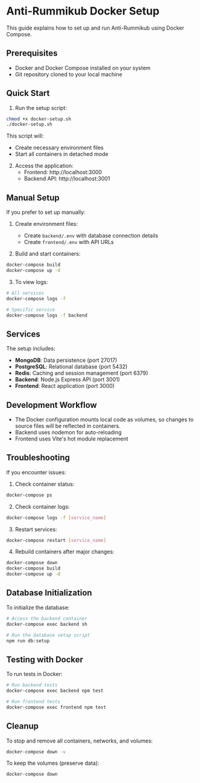 # Anti-Rummikub Docker Setup

This guide explains how to set up and run Anti-Rummikub using Docker Compose.

## Prerequisites

- Docker and Docker Compose installed on your system
- Git repository cloned to your local machine

## Quick Start

1. Run the setup script:

```bash
chmod +x docker-setup.sh
./docker-setup.sh
```

This script will:

- Create necessary environment files
- Start all containers in detached mode

2. Access the application:
   - Frontend: http://localhost:3000
   - Backend API: http://localhost:3001

## Manual Setup

If you prefer to set up manually:

1. Create environment files:

   - Create `backend/.env` with database connection details
   - Create `frontend/.env` with API URLs

2. Build and start containers:

```bash
docker-compose build
docker-compose up -d
```

3. To view logs:

```bash
# All services
docker-compose logs -f

# Specific service
docker-compose logs -f backend
```

## Services

The setup includes:

- **MongoDB**: Data persistence (port 27017)
- **PostgreSQL**: Relational database (port 5432)
- **Redis**: Caching and session management (port 6379)
- **Backend**: Node.js Express API (port 3001)
- **Frontend**: React application (port 3000)

## Development Workflow

- The Docker configuration mounts local code as volumes, so changes to source files will be reflected in containers.
- Backend uses nodemon for auto-reloading
- Frontend uses Vite's hot module replacement

## Troubleshooting

If you encounter issues:

1. Check container status:

```bash
docker-compose ps
```

2. Check container logs:

```bash
docker-compose logs -f [service_name]
```

3. Restart services:

```bash
docker-compose restart [service_name]
```

4. Rebuild containers after major changes:

```bash
docker-compose down
docker-compose build
docker-compose up -d
```

## Database Initialization

To initialize the database:

```bash
# Access the backend container
docker-compose exec backend sh

# Run the database setup script
npm run db:setup
```

## Testing with Docker

To run tests in Docker:

```bash
# Run backend tests
docker-compose exec backend npm test

# Run frontend tests
docker-compose exec frontend npm test
```

## Cleanup

To stop and remove all containers, networks, and volumes:

```bash
docker-compose down -v
```

To keep the volumes (preserve data):

```bash
docker-compose down
```
